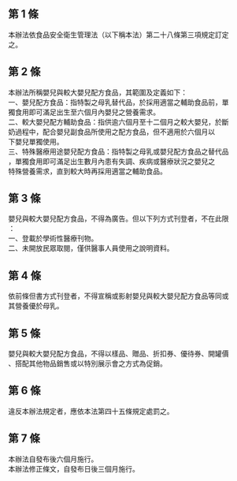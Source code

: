 第 1 條
-------
本辦法依食品安全衛生管理法（以下稱本法）第二十八條第三項規定訂定  
之。

第 2 條
-------
本辦法所稱嬰兒與較大嬰兒配方食品，其範圍及定義如下：  
一、嬰兒配方食品：指特製之母乳替代品，於採用適當之輔助食品前，單  
    獨食用即可滿足出生至六個月內嬰兒之營養需求。  
二、較大嬰兒配方輔助食品：指供逾六個月至十二個月之較大嬰兒，於斷  
    奶過程中，配合嬰兒副食品所使用之配方食品，但不適用於六個月以  
    下嬰兒單獨使用。  
三、特殊醫療用途嬰兒配方食品：指特製之母乳或嬰兒配方食品之替代品  
    ，單獨食用即可滿足出生數月內患有失調、疾病或醫療狀況之嬰兒之  
    特殊營養需求，直到較大時再採用適當之輔助食品。

第 3 條
-------
嬰兒與較大嬰兒配方食品，不得為廣告。但以下列方式刊登者，不在此限  
：  
一、登載於學術性醫療刊物。  
二、未開放民眾取閱，僅供醫事人員使用之說明資料。

第 4 條
-------
依前條但書方式刊登者，不得宣稱或影射嬰兒與較大嬰兒配方食品等同或  
其營養優於母乳。

第 5 條
-------
嬰兒與較大嬰兒配方食品，不得以樣品、贈品、折扣券、優待券、開罐價  
、搭配其他物品銷售或以特別展示會之方式為促銷。

第 6 條
-------
違反本辦法規定者，應依本法第四十五條規定處罰之。

第 7 條
-------
本辦法自發布後六個月施行。  
本辦法修正條文，自發布日後三個月施行。

